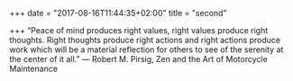 +++
date = "2017-08-16T11:44:35+02:00"
title = "second"

+++
“Peace of mind produces right values, right values produce right thoughts. Right thoughts produce right actions and right actions produce work which will be a material reflection for others to see of the serenity at the center of it all.”
― Robert M. Pirsig, Zen and the Art of Motorcycle Maintenance